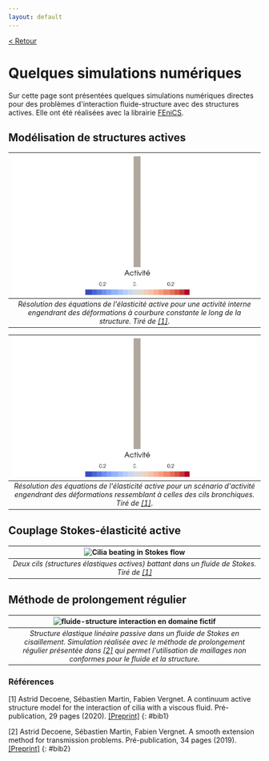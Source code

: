 ```yaml
---
layout: default
---
```


[< Retour](index.html)

# Quelques simulations numériques

Sur cette page sont présentées quelques simulations numériques directes pour des problèmes d'interaction fluide-structure avec des structures actives. Elle ont été réalisées avec la librairie [FEniCS](fenicsproject.org). 

## Modélisation de structures actives

| ![simple beat activity](assets/active_stress_beat.gif) |
|:--:|
| *Résolution des équations de l'élasticité active pour une activité interne engendrant des déformations à courbure constante le long de la structure. Tiré de [[1]](#bib1)*. |

| ![phenomenological cilia activity](assets/active_stress_cilia.gif) |
|:--:|
| *Résolution des équations de l'élasticité active pour un scénario d'activité engendrant des déformations ressemblant à celles des cils bronchiques. Tiré de [[1]](#bib1)*. |


## Couplage Stokes-élasticité active

| ![Cilia beating in Stokes flow](assets/2ciliumvisc1deph075.gif) |
|:--:|
| *Deux cils (structures élastiques actives) battant dans un fluide de Stokes. Tiré de [[1]](#bib1)* |

## Méthode de prolongement régulier

| ![fluide-structure interaction en domaine fictif](assets/fsi-sem.gif) |
|:--:|
| *Structure élastique linéaire passive dans un fluide de Stokes en cisaillement. Simulation réalisée avec le méthode de prolongement régulier présentée dans [[2]](#bib2) qui permet l'utilisation de maillages non conformes pour le fluide et la structure.* |

### Références

[1] Astrid Decoene, Sébastien Martin, Fabien Vergnet. A continuum active structure model for the interaction of cilia with a viscous fluid. Pré-publication, 29 pages (2020). [[Preprint]](https://hal.archives-ouvertes.fr/hal-02493513v1)
{: #bib1}

[2] Astrid Decoene, Sébastien Martin, Fabien Vergnet. A smooth extension method for transmission problems. Pré-publication, 34 pages (2019). [[Preprint]](https://hal.archives-ouvertes.fr/hal-02146271v2)
{: #bib2}

